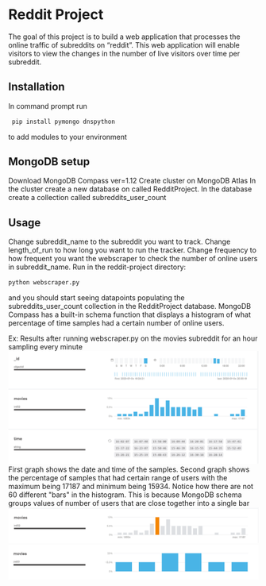 # Reddit Project
The goal of this project is to build a web application that processes the online traffic of subreddits on “reddit”. This web application will enable visitors to view the changes in the number of live visitors over time per subreddit.

## Installation
In command prompt run
```bash
 pip install pymongo dnspython 
```
to add modules to your environment

## MongoDB setup
Download MongoDB Compass ver=1.12
Create cluster on MongoDB Atlas
In the cluster create a new database on called RedditProject.
In the database create a collection called subreddits_user_count

## Usage
Change subreddit_name to the subreddit you want to track. Change length_of_run to how long you want to run the tracker. Change frequency to how frequent you want the webscraper to check the number of online users in subreddit_name.
Run in the reddit-project directory:
```bash
python webscraper.py
```
and you should start seeing datapoints populating the subreddits_user_count collection in the RedditProject database.
MongoDB Compass has a built-in schema function that displays a histogram of what percentage of time samples had a certain number of online users.

Ex: Results after running webscraper.py on the movies subreddit for an hour sampling every minute
![](images/Capture1.PNG)
First graph shows the date and time of the samples. Second graph shows the percentage of samples that had certain range of users with the maximum being 17187 and minimum being 15934. Notice how there are not 60 different "bars" in the histogram. This is because MongoDB schema groups values of number of users that are close together into a single bar
![](images/Capture2.PNG)
![](images/Capture3.PNG)

